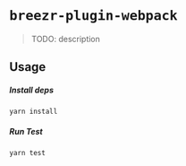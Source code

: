 # `breezr-plugin-webpack`

> TODO: description

## Usage

##### Install deps

```shell
yarn install
```

##### Run Test

```shell
yarn test
```
